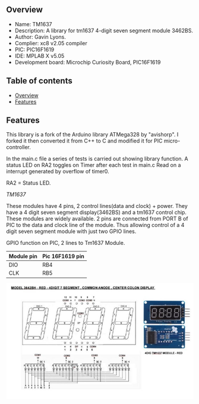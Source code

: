 
Overview
--------------------------------------------
* Name: TM1637
* Description: A library for tm1637 4-digit seven segment module 3462BS.
* Author: Gavin Lyons.
* Complier: xc8 v2.05 compiler
* PIC: PIC16F1619 
* IDE:  MPLAB X v5.05
* Development board: Microchip Curiosity Board, PIC16F1619

Table of contents
---------------------------

  * [Overview](#overview)
  * [Features](#features)

Features
----------------------

This library is a fork of the Arduino library ATMega328 by "avishorp".
I forked it then converted it from C++ to C and modified it for PIC micro-controller.

In the main.c file a series of tests is carried out showing library function.
A status LED on RA2 toggles on Timer after each test in main.c
Read on a interrupt generated by overflow of timer0.

RA2 = Status LED.

*TM1637*

These modules have 4 pins, 2 control lines(data and clock) + power. They have a 
4 digit seven segment display(3462BS) and a tm1637 control chip.
These modules are widely available. 
2 pins are connected from PORT B of PIC to the data and clock line of the module.
Thus allowing control of a 4 digit seven segment module with just two GPIO lines.

GPIO function on PIC, 2 lines to Tm1637 Module.

| Module pin  | Pic 16F1619 pin |
| --- | --- |
| DIO  | RB4 |
| CLK  | RB5 |

![PICTURE](https://github.com/gavinlyonsrepo/pic_16F1619_projects/blob/master/images/tm1637.jpg)


